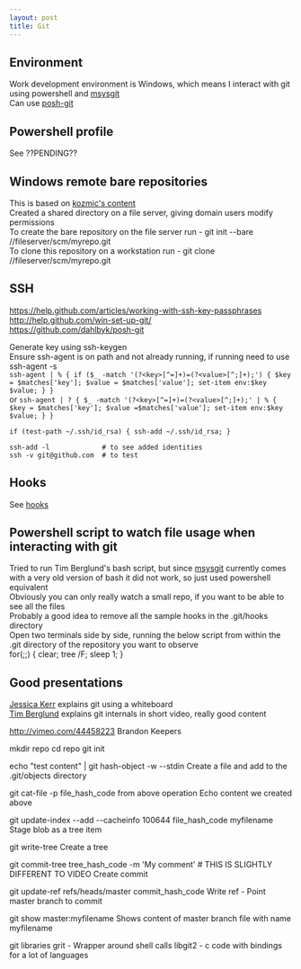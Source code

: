 ```yaml
---
layout: post
title: Git
---
```



Environment
-----------
Work development environment is Windows, which means I interact with git using powershell and [msysgit](http://msysgit.github.com/)  
Can use [posh-git](https://github.com/dahlbyk/posh-git)  


Powershell profile
------------------
See ??PENDING??  


Windows remote bare repositories
--------------------------------
This is based on [kozmic's content](http://kozmic.pl/2011/08/20/simple-guide-to-running-git-server-on-windows-in-local-network-kind-of/)  
Created a shared directory on a file server, giving domain users modify permissions  
To create the bare repository on the file server run - git init --bare //fileserver/scm/myrepo.git  
To clone this repository on a workstation run - git clone //fileserver/scm/myrepo.git  


SSH
---
https://help.github.com/articles/working-with-ssh-key-passphrases  
http://help.github.com/win-set-up-git/  
https://github.com/dahlbyk/posh-git  

Generate key using ssh-keygen  
Ensure ssh-agent is on path and not already running, if running need to use ssh-agent -s  
`ssh-agent | % { if ($_ -match '(?<key>[^=]+)=(?<value>[^;]+);') { $key = $matches['key']; $value = $matches['value']; set-item env:$key $value; } }`  
or
`ssh-agent | ? { $_ -match '(?<key>[^=]+)=(?<value>[^;]+);' | % { $key = $matches['key']; $value =$matches['value']; set-item env:$key $value; } }`  

`if (test-path ~/.ssh/id_rsa) { ssh-add ~/.ssh/id_rsa; }`  

`ssh-add -l 			# to see added identities`  
`ssh -v git@github.com 	# to test`  


Hooks
-----
See [hooks](http://pmcgrath.github.com/git-hooks/)


Powershell script to watch file usage when interacting with git
---------------------------------------------------------------
Tried to run Tim Berglund's bash script, but since [msysgit](http://msysgit.github.com/) currently comes with a very old version of bash it did not work, so just used powershell equivalent  
Obviously you can only really watch a small repo, if you want to be able to see all the files  
Probably a good idea to remove all the sample hooks in the .git/hooks directory  
Open two terminals side by side, running the below script from within the .git directory of the repository you want to observe  
    for(;;) { clear; tree /F; sleep 1; }


Good presentations
------------------
[Jessica Kerr](http://vimeo.com/46010208) explains git using a whiteboard  
[Tim Berglund](http://vimeo.com/49478285) explains git internals in short video, really good content  







http://vimeo.com/44458223
	Brandon Keepers

mkdir repo
cd repo
git init

echo "test content" | git hash-object -w --stdin
	Create a file and add to the .git/objects directory
	
git cat-file -p file_hash_code from above operation
	Echo content we created above
	
git update-index --add --cacheinfo 100644 file_hash_code myfilename
	Stage blob as a tree item
	
git write-tree
	Create a tree
	
git commit-tree tree_hash_code -m 'My comment'		# THIS IS SLIGHTLY DIFFERENT TO VIDEO
	Create commit 
	
git update-ref refs/heads/master commit_hash_code
	Write ref - Point master branch to commit

git show master:myfilename
	Shows content of master branch file with name myfilename
	
	
	
	
	
git libraries
	grit			- Wrapper around shell calls
	libgit2			- c code with bindings for a lot of languages